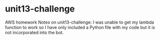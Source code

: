 # unit13-challenge
AWS homework
Notes on unit13-challenge: I was unable to get my lambda function to work so I have only included a Python file with my code but it is not incorporated into the bot.